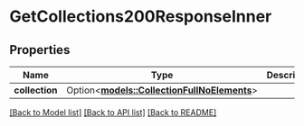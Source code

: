 # GetCollections200ResponseInner

## Properties

Name | Type | Description | Notes
------------ | ------------- | ------------- | -------------
**collection** | Option<[**models::CollectionFullNoElements**](CollectionFullNoElements.md)> |  | [optional]

[[Back to Model list]](../README.md#documentation-for-models) [[Back to API list]](../README.md#documentation-for-api-endpoints) [[Back to README]](../README.md)


